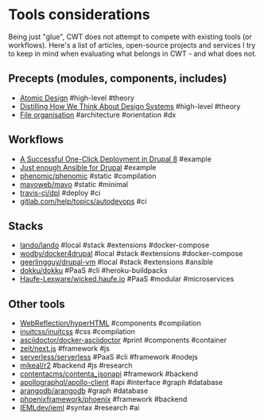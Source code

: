 # Tools considerations

Being just "glue", CWT does not attempt to compete with existing tools (or workflows). Here's a list of articles, open-source projects and services I try to keep in mind when evaluating what belongs in CWT - and what does not.

## Precepts (modules, components, includes)

- [Atomic Design](http://atomicdesign.bradfrost.com/table-of-contents/) #high-level #theory
- [Distilling How We Think About Design Systems](https://publication.design.systems/distilling-how-we-think-about-design-systems-b26432eefef9) #high-level #theory
- [File organisation](http://ecss.io/chapter5.html) #architecture #orientation #dx

## Workflows

- [A Successful One-Click Deployment in Drupal 8](https://www.lullabot.com/articles/a-successful-drupal-8-deployment) #example
- [Just enough Ansible for Drupal](https://lakshminp.com/just-enough-ansible-drupal) #example
- [phenomic/phenomic](https://github.com/phenomic/phenomic) #static #compilation
- [mavoweb/mavo](https://github.com/mavoweb/mavo) #static #minimal
- [travis-ci/dpl](https://github.com/travis-ci/dpl) #deploy #ci
- [gitlab.com/help/topics/autodevops](https://gitlab.com/help/topics/autodevops/index.md) #ci

## Stacks

- [lando/lando](https://github.com/lando/lando) #local #stack #extensions #docker-compose
- [wodby/docker4drupal](https://github.com/wodby/docker4drupal) #local #stack #extensions #docker-compose
- [geerlingguy/drupal-vm](https://github.com/geerlingguy/drupal-vm/tree/master/provisioning) #local #stack #extensions #ansible
- [dokku/dokku](https://github.com/dokku/dokku) #PaaS #cli #heroku-buildpacks
- [Haufe-Lexware/wicked.haufe.io](https://github.com/Haufe-Lexware/wicked.haufe.io) #PaaS #modular #microservices

## Other tools

- [WebReflection/hyperHTML](https://github.com/WebReflection/hyperHTML) #components #compilation
- [inuitcss/inuitcss](https://github.com/inuitcss/inuitcss) #css #compilation
- [asciidoctor/docker-asciidoctor](https://github.com/asciidoctor/docker-asciidoctor) #print #components #container
- [zeit/next.js](https://github.com/zeit/next.js) #framework #js
- [serverless/serverless](https://github.com/serverless/serverless) #PaaS #cli #framework #nodejs
- [mikeal/r2](https://github.com/mikeal/r2) #backend #js #research
- [contentacms/contenta_jsonapi](https://github.com/contentacms/contenta_jsonapi) #framework #backend
- [apollographql/apollo-client](https://github.com/apollographql/apollo-client) #api #interface #graph #database
- [arangodb/arangodb](https://github.com/arangodb/arangodb) #graph #database
- [phoenixframework/phoenix](https://github.com/phoenixframework/phoenix) #framework #backend
- [IEMLdev/ieml](https://github.com/IEMLdev/ieml) #syntax #research #ai
